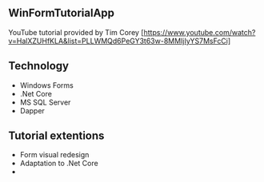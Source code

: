 ## WinFormTutorialApp

YouTube tutorial provided by Tim Corey
[https://www.youtube.com/watch?v=HalXZUHfKLA&list=PLLWMQd6PeGY3t63w-8MMIjIyYS7MsFcCi]

## Technology
- Windows Forms
- .Net Core
- MS SQL Server
- Dapper

## Tutorial extentions
- Form visual redesign
- Adaptation to .Net Core
- 